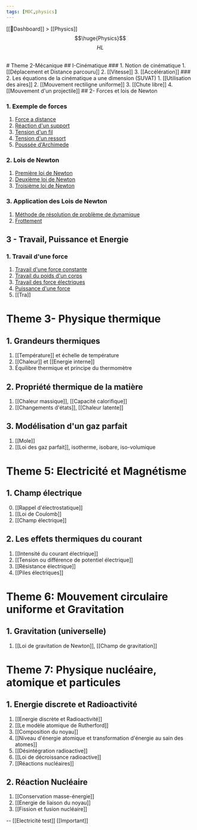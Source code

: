 ```yaml
---
tags: [MOC,physics]
---
```

[[📝Dashboard]] > [[Physics]]
<br/>
$$\huge{Physics}$$
$$
HL
$$


<br/>
# Theme 2-Mécanique
## I-Cinématique
### 1. Notion de cinématique
1.  [[Déplacement et Distance parcouru]]
2.  [[Vitesse]]
3.  [[Accélération]]
### 2. Les équations de la cinématique a une dimension (SUVAT)
1.  [[Utilisation des aires]]
2.  [[Mouvement rectiligne uniforme]]
3. [[Chute libre]]
4. [[Mouvement d'un projectile]]
## 2- Forces et lois de Newton

### 1. Exemple de forces

1. [Force a distance](app://obsidian.md/Force%20a%20distance)
2. [Réaction d'un support](app://obsidian.md/R%C3%A9action%20d'un%20support)
3. [Tension d'un fil](app://obsidian.md/Tension%20d'un%20fil)
4. [Tension d'un ressort](app://obsidian.md/Tension%20d'un%20ressort)
5. [Poussée d'Archimede](app://obsidian.md/Pouss%C3%A9e%20d'Archimede)

### 2. Lois de Newton

1. [Première loi de Newton](app://obsidian.md/Premi%C3%A8re%20loi%20de%20Newton)
2. [Deuxième loi de Newton](app://obsidian.md/Deuxi%C3%A8me%20loi%20de%20Newton)
3. [Troisième loi de Newton](app://obsidian.md/Troisi%C3%A8me%20loi%20de%20Newton)

### 3. Application des Lois de Newton

1. [Méthode de résolution de problème de dynamique](app://obsidian.md/M%C3%A9thode%20de%20r%C3%A9solution%20de%20probl%C3%A8me%20de%20dynamique)
2. [Frottement](app://obsidian.md/Frottement)

## 3 - Travail, Puissance et Energie

### 1. Travail d'une force

1. [Travail d'une force constante](app://obsidian.md/Travail%20d'une%20force%20constante)
2. [Travail du poids d'un corps](app://obsidian.md/Travail%20du%20poids%20d'un%20corps)
3. [Travail des force électriques](app://obsidian.md/Travail%20des%20force%20%C3%A9lectriques)
4. [Puissance d'une force](app://obsidian.md/Puissance%20d'une%20force)
5. [[Tra]]

# Theme 3- Physique thermique
## 1. Grandeurs thermiques
1. [[Température]] et échelle de température
2. [[Chaleur]] et [[Energie interne]]
3. Équilibre thermique et principe du thermomètre
## 2. Propriété thermique de la matière
1. [[Chaleur massique]], [[Capacité calorifique]]
2. [[Changements d'états]], [[Chaleur latente]]
## 3. Modélisation d'un gaz parfait
1. [[Mole]]
2. [[Loi des gaz parfait]], isotherme, isobare, iso-volumique

# Theme 5: Electricité et Magnétisme
## 1. Champ électrique
0. [[Rappel d'électrostatique]]
1. [[Loi de Coulomb]]
2. [[Champ électrique]]
## 2. Les effets thermiques du courant  
1. [[Intensité du courant électrique]] 
2. [[Tension ou différence de potentiel électrique]]
3. [[Résistance électrique]]
4. [[Piles électriques]]
# Theme 6: Mouvement circulaire uniforme et Gravitation
## 1. Gravitation (universelle)
1. [[Loi de gravitation de Newton]], [[Champ de gravitation]]

# Theme 7: Physique nucléaire, atomique et particules

## 1. Energie discrete et Radioactivité
1. [[Energie discrète et Radioactivité]]
1.  [[Le modèle atomique de Rutherford]]
2.  [[Composition du noyau]]
3.  [[Niveau d'énergie atomique et transformation d'énergie au sain des atomes]]
4.  [[Désintégration radioactive]]
5.  [[Loi de décroissance radioactive]]
6. [[Réactions nucléaires]]

## 2. Réaction Nucléaire
1.  [[Conservation masse-énergie]]
2.  [[Energie de liaison du noyau]]
3.  [[Fission et fusion nucléaire]]

--
[[Electricité test]]
[[Important]]

